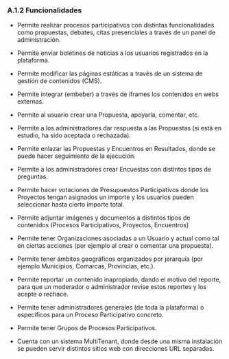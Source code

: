 ### A.1.2 Funcionalidades 

* Permite realizar procesos participativos con distintas funcionalidades como propuestas, debates, citas presenciales a través de un panel de administración. 

* Permite enviar boletines de noticias a los usuarios registrados en la plataforma. 

* Permite modificar las páginas estáticas a través de un sistema de gestión de contenidos (CMS).

* Permite integrar (embeber) a través de iframes los contenidos en webs externas.

* Permite al usuario crear una Propuesta, apoyarla, comentar, etc.

* Permite a los administradores dar respuesta a las Propuestas (si está en estudio, ha sido aceptada o rechazada).

* Permite enlazar las Propuestas y Encuentros en Resultados, donde se puede hacer seguimiento de la ejecución.

* Permite a los administradores crear Encuestas con distintos tipos de preguntas. 

* Permite hacer votaciones de Presupuestos Participativos donde los Proyectos tengan asignados un importe y los usuarios pueden seleccionar hasta cierto importe total.

* Permite adjuntar imágenes y documentos a distintos tipos de contenidos (Procesos Participativos, Proyectos, Encuentros)

* Permite tener Organizaciones asociadas a un Usuario y actual como tal en ciertas acciones (por ejemplo al crear o comentar una propuesta).

* Permite tener ámbitos geográficos organizados por jerarquía (por ejemplo Municipios, Comarcas, Provincias, etc.).

* Permite reportar un contenido inapropiado, dando el motivo del reporte, para que un moderador o administrador revise estos reportes y los acepte o rechace.

* Permite tener administradores generales (de toda la plataforma) o específicos para un Proceso Participativo concreto.

* Permite tener Grupos de Procesos Participativos.

* Cuenta con un sistema MultiTenant, donde desde una misma instalación se pueden servir distintos sitios web con direcciones URL separadas.
